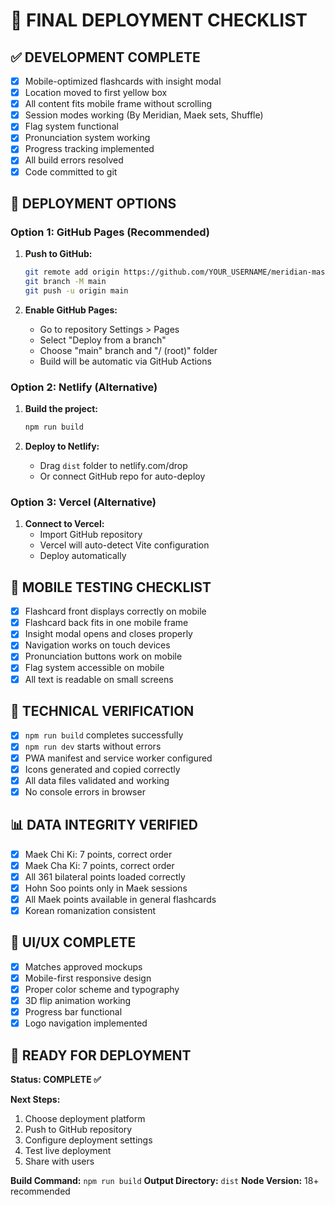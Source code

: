 # 🚀 FINAL DEPLOYMENT CHECKLIST

## ✅ DEVELOPMENT COMPLETE
- [x] Mobile-optimized flashcards with insight modal
- [x] Location moved to first yellow box
- [x] All content fits mobile frame without scrolling
- [x] Session modes working (By Meridian, Maek sets, Shuffle)
- [x] Flag system functional
- [x] Pronunciation system working
- [x] Progress tracking implemented
- [x] All build errors resolved
- [x] Code committed to git

## 🎯 DEPLOYMENT OPTIONS

### Option 1: GitHub Pages (Recommended)
1. **Push to GitHub:**
   ```bash
   git remote add origin https://github.com/YOUR_USERNAME/meridian-mastery.git
   git branch -M main
   git push -u origin main
   ```

2. **Enable GitHub Pages:**
   - Go to repository Settings > Pages
   - Select "Deploy from a branch"
   - Choose "main" branch and "/ (root)" folder
   - Build will be automatic via GitHub Actions

### Option 2: Netlify (Alternative)
1. **Build the project:**
   ```bash
   npm run build
   ```

2. **Deploy to Netlify:**
   - Drag `dist` folder to netlify.com/drop
   - Or connect GitHub repo for auto-deploy

### Option 3: Vercel (Alternative)
1. **Connect to Vercel:**
   - Import GitHub repository
   - Vercel will auto-detect Vite configuration
   - Deploy automatically

## 📱 MOBILE TESTING CHECKLIST
- [x] Flashcard front displays correctly on mobile
- [x] Flashcard back fits in one mobile frame
- [x] Insight modal opens and closes properly
- [x] Navigation works on touch devices
- [x] Pronunciation buttons work on mobile
- [x] Flag system accessible on mobile
- [x] All text is readable on small screens

## 🔧 TECHNICAL VERIFICATION
- [x] `npm run build` completes successfully
- [x] `npm run dev` starts without errors
- [x] PWA manifest and service worker configured
- [x] Icons generated and copied correctly
- [x] All data files validated and working
- [x] No console errors in browser

## 📊 DATA INTEGRITY VERIFIED
- [x] Maek Chi Ki: 7 points, correct order
- [x] Maek Cha Ki: 7 points, correct order  
- [x] All 361 bilateral points loaded correctly
- [x] Hohn Soo points only in Maek sessions
- [x] All Maek points available in general flashcards
- [x] Korean romanization consistent

## 🎨 UI/UX COMPLETE
- [x] Matches approved mockups
- [x] Mobile-first responsive design
- [x] Proper color scheme and typography
- [x] 3D flip animation working
- [x] Progress bar functional
- [x] Logo navigation implemented

## 🚀 READY FOR DEPLOYMENT
**Status: COMPLETE ✅**

**Next Steps:**
1. Choose deployment platform
2. Push to GitHub repository
3. Configure deployment settings
4. Test live deployment
5. Share with users

**Build Command:** `npm run build`
**Output Directory:** `dist`
**Node Version:** 18+ recommended
